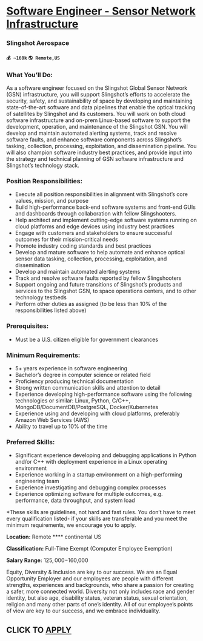 # [Software Engineer - Sensor Network Infrastructure](https://www.remotewlb.com/apply/software-engineer-sensor-network-infrastructure)  
### Slingshot Aerospace  
#### `💰 ~160k` `🌎 Remote,US`  

### **What You’ll Do:**

As a software engineer focused on the Slingshot Global Sensor Network (GSN) infrastructure, you will support Slingshot’s efforts to accelerate the security, safety, and sustainability of space by developing and maintaining state-of-the-art software and data pipelines that enable the optical tracking of satellites by Slingshot and its customers. You will work on both cloud software infrastructure and on-prem Linux-based software to support the development, operation, and maintenance of the Slingshot GSN. You will develop and maintain automated alerting systems, track and resolve software faults, and enhance software components across Slingshot’s tasking, collection, processing, exploitation, and dissemination pipeline. You will also champion software industry best practices, and provide input into the strategy and technical planning of GSN software infrastructure and Slingshot’s technology stack.

### **Position Responsibilities:**

  * Execute all position responsibilities in alignment with Slingshot’s core values, mission, and purpose
  * Build high-performance back-end software systems and front-end GUIs and dashboards through collaboration with fellow Slingshooters.
  * Help architect and implement cutting-edge software systems running on cloud platforms and edge devices using industry best practices
  * Engage with customers and stakeholders to ensure successful outcomes for their mission-critical needs
  * Promote industry coding standards and best practices
  * Develop and mature software to help automate and enhance optical sensor data tasking, collection, processing, exploitation, and dissemination
  * Develop and maintain automated alerting systems 
  * Track and resolve software faults reported by fellow Slingshooters
  * Support ongoing and future transitions of Slingshot’s products and services to the Slingshot GSN, to space operations centers, and to other technology testbeds
  * Perform other duties as assigned (to be less than 10% of the responsibilities listed above)

### **Prerequisites:**

  * Must be a U.S. citizen eligible for government clearances

### **Minimum Requirements:**

  * 5+ years experience in software engineering
  * Bachelor’s degree in computer science or related field
  * Proficiency producing technical documentation 
  * Strong written communication skills and attention to detail
  * Experience developing high-performance software using the following technologies or similar: Linux, Python, C/C++, MongoDB/DocumentDB/PostgreSQL, Docker/Kubernetes
  * Experience using and developing with cloud platforms, preferably Amazon Web Services (AWS)
  * Ability to travel up to 10% of the time

### **Preferred Skills:**

  * Significant experience developing and debugging applications in Python and/or C++ with deployment experience in a Linux operating environment
  * Experience working in a startup environment on a high-performing engineering team
  * Experience investigating and debugging complex processes
  * Experience optimizing software for multiple outcomes, e.g. performance, data throughput, and system load

*These skills are guidelines, not hard and fast rules. You don’t have to meet every qualification listed- if your skills are transferable and you meet the minimum requirements, we encourage you to apply. 

**Location:** Remote **** continental US

**Classification:** Full-Time Exempt (Computer Employee Exemption)

**Salary Range:** $125,000-$160,000

Equity, Diversity & Inclusion are key to our success. We are an Equal Opportunity Employer and our employees are people with different strengths, experiences and backgrounds, who share a passion for creating a safer, more connected world. Diversity not only includes race and gender identity, but also age, disability status, veteran status, sexual orientation, religion and many other parts of one’s identity. All of our employee’s points of view are key to our success, and we embrace individuality.

  
## CLICK TO [APPLY](https://www.remotewlb.com/apply/software-engineer-sensor-network-infrastructure)


